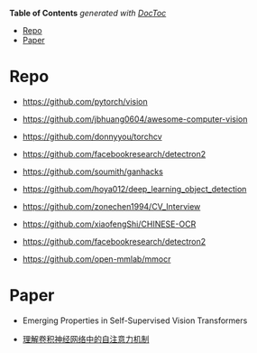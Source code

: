 <!-- START doctoc generated TOC please keep comment here to allow auto update -->
<!-- DON'T EDIT THIS SECTION, INSTEAD RE-RUN doctoc TO UPDATE -->
**Table of Contents**  *generated with [DocToc](https://github.com/thlorenz/doctoc)*

- [Repo](#repo)
- [Paper](#paper)

<!-- END doctoc generated TOC please keep comment here to allow auto update -->



# Repo

- https://github.com/pytorch/vision

- https://github.com/jbhuang0604/awesome-computer-vision
- https://github.com/donnyyou/torchcv
- https://github.com/facebookresearch/detectron2
- https://github.com/soumith/ganhacks
- https://github.com/hoya012/deep_learning_object_detection
- https://github.com/zonechen1994/CV_Interview
- https://github.com/xiaofengShi/CHINESE-OCR
- https://github.com/facebookresearch/detectron2
- https://github.com/open-mmlab/mmocr

# Paper

- Emerging Properties in Self-Supervised Vision Transformers

- [理解卷积神经网络中的自注意力机制](https://mp.weixin.qq.com/s/-mfCdBTQhu99k4JubOAFAQ)


